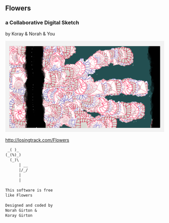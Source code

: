 ## Flowers

### a Collaborative Digital Sketch

by Koray &amp; Norah &amp; You

![screenshot](https://github.com/savagebrown/Flowers/raw/master/screenshot.png)

http://losingtrack.com/Flowers


     _( )_
    (_(%)_)
      (_)\
          | __
          |/_/
          |
          |

    This software is free
    like Flowers

    Designed and coded by
    Norah Girton &
    Koray Girton


